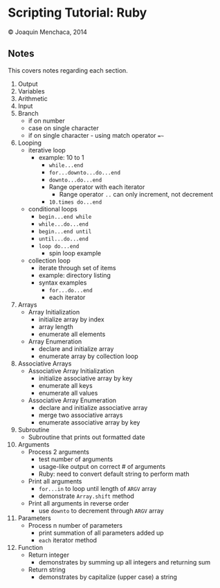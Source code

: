 # Scripting Tutorial: Ruby

© Joaquin Menchaca, 2014


## Notes 

This covers notes regarding each section.

1. Output
2. Variables
3. Arithmetic
4. Input
5. Branch
   * if on number
   * case on single character
   * if on single character - using match operator ```=~```  
6. Looping
   * iterative loop 
      * example: 10 to 1
        * ```while...end```
        * ```for...downto...do...end```
        * ```downto...do...end```
        * Range operator with each iterator
          * Range operator ```..``` can only increment, not decrement
        * ```10.times do...end```
   * conditional loops
      * ```begin...end while```
      * ```while...do...end```
      * ```begin...end until```
      * ```until...do...end```
      * ```loop do...end```
        * spin loop example  
   * collection loop
      * iterate through set of items 
      * example: directory listing
      * syntax examples
        * ```for...do...end```
        * each iterator
7. Arrays
   * Array Initialization
      * initialize array by index
      * array length
      * enumerate all elements
   * Array Enumeration 
      * declare and initialize array
      * enumerate array by collection loop
8. Associative Arrays
   * Associative Array Initialization
      * initialize associative array by key
      * enumerate all keys
      * enumerate all values
   * Associative Array Enumeration
      * declare and initialize associative array
      * merge two associative arrays
      * enumerate associative array by key
9. Subroutine
   * Subroutine that prints out formatted date
10. Arguments
    * Process 2 arguments
      * test number of arguments
      * usage-like output on correct # of arguments
      * Ruby: need to convert default string to perform math
    * Print all arguments
      * ```for...in``` to loop until length of ```ARGV``` array
      * demonstrate ```Array.shift``` method
    * Print all arguments in reverse order
      * use ```downto``` to decrement through ```ARGV``` array
11. Parameters
	* Process n number of parameters
	  * print summation of all parameters added up
	  * ```each``` iterator method
12. Function
    * Return integer
      * demonstrates by summing up all integers and returning sum
    * Return string
      * demonstrates by capitalize (upper case) a string
